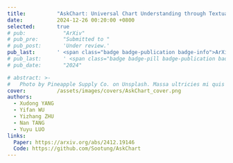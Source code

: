 ```yaml
---
title:          "AskChart: Universal Chart Understanding through Textual Enhancement"
date:           2024-12-26 00:20:00 +0800
selected:       true
# pub:            "ArXiv"
# pub_pre:        "Submitted to "
# pub_post:       'Under review.'
pub_last:       ' <span class="badge badge-publication badge-info">ArXiv</span>'
# pub_last:       ' <span class="badge badge-pill badge-publication badge-success">Poster</span>'
# pub_date:       "2024"

# abstract: >-
#   Photo by Pineapple Supply Co. on Unsplash. Massa ultricies mi quis hendrerit dolor magna. Arcu non odio euismod lacinia at quis risus sed. Et tortor at risus viverra. Enim neque volutpat ac tincidunt. Dictum varius duis at consectetur lorem donec.
cover:          /assets/images/covers/AskChart_cover.png
authors:
  - Xudong YANG
  - Yifan WU
  - Yizhang ZHU
  - Nan TANG
  - Yuyu LUO
links:
  Paper: https://arxiv.org/abs/2412.19146
  Code: https://github.com/Sootung/AskChart
---
```


